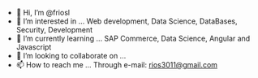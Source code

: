 - 👋 Hi, I’m @friosl
- 👀 I’m interested in ... Web development, Data Science, DataBases, Security, Development
- 🌱 I’m currently learning ... SAP Commerce, Data Science, Angular and Javascript
- 💞️ I’m looking to collaborate on ...
- 📫 How to reach me ... Through e-mail: rios3011@gmail.com

<!---
friosl/friosl is a ✨ special ✨ repository because its `README.md` (this file) appears on your GitHub profile.
You can click the Preview link to take a look at your changes.
--->
